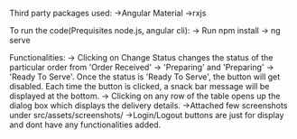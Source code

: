Third party packages used:
->Angular Material
->rxjs

To run the code(Prequisites node.js, angular cli):
-> Run npm install
-> ng serve

Functionalities:
-> Clicking on Change Status changes the status of the particular order from 'Order Received' -> 'Preparing' and 'Preparing' -> 'Ready To Serve'. Once the status is 'Ready To Serve', the button will get disabled. Each time the button is clicked, a snack bar message will be displayed at the bottom.
-> Clicking on any row of the table opens up the dialog box which displays the delivery details.
->Attached few screenshots under src/assets/screenshots/
->Login/Logout buttons are just for display and dont have any functionalities added.